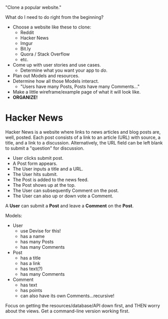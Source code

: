 "Clone a popular website."

What do I need to do right from the beginning?

* Choose a website like these to clone:
  * Reddit
  * Hacker News
  * Imgur
  * Bit.ly
  * Quora / Stack Overflow
  * etc.
* Come up with user stories and use cases.
  * Determine what you want your app to *do*.
* Plan out Models and resources.
* Determine how all those Models interact.
  * "Users have many Posts, Posts have many Comments..."
* Make a little wireframe/example page of what it will look like.
* **ORGANIZE!**

# Hacker News

Hacker News is a website where links to news articles and blog posts are, well, posted. Each post consists of a link to an article (URL) with source, a title, and a link to a discussion. Alternatively, the URL field can be left blank to submit a "question" for discussion.

* User clicks submit post.
* A Post form appears.
* The User inputs a title and a URL.
* The User hits submit.
* The Post is added to the news feed.
* The Post shows up at the top.
* The User can subsequently Comment on the post.
* The User can also up or down vote a Comment.

A **User** can submit a **Post** and leave a **Comment** on the **Post**.

Models:

  * User
    * use Devise for this!
    * has a name
    * has many Posts
    * has many Comments
  * Post
    * has a title
    * has a link
    * has text(?)
    * has many Comments
  * Comment
    * has text
    * has points
    * can also have its own Comments...recursive!

Focus on getting the resources/database/API down first, and THEN worry about the views. Get a command-line version working first.